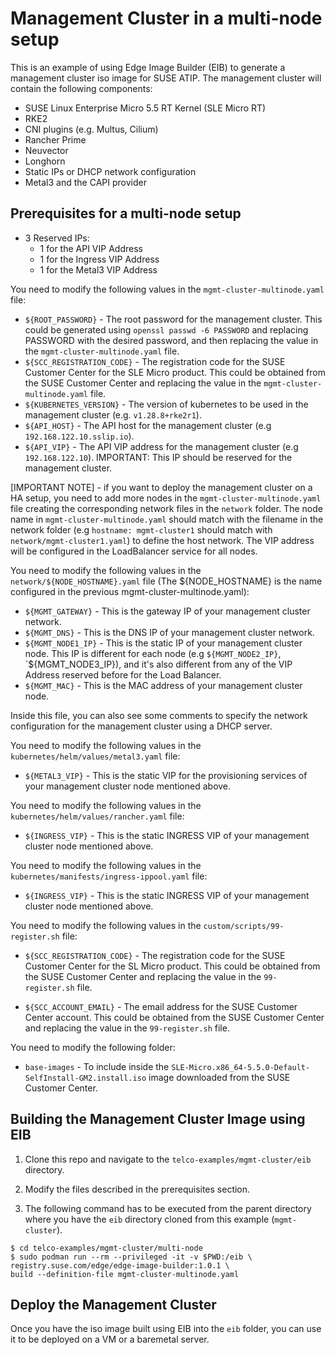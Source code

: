 
# Management Cluster in a multi-node setup

This is an example of using Edge Image Builder (EIB) to generate a management cluster iso image for SUSE ATIP. The management cluster will contain the following components:
- SUSE Linux Enterprise Micro 5.5 RT Kernel (SLE Micro RT)
- RKE2
- CNI plugins (e.g. Multus, Cilium)
- Rancher Prime
- Neuvector
- Longhorn
- Static IPs or DHCP network configuration
- Metal3 and the CAPI provider

## Prerequisites for a multi-node setup

- 3 Reserved IPs:
   - 1 for the API VIP Address
   - 1 for the Ingress VIP Address
   - 1 for the Metal3 VIP Address

You need to modify the following values in the `mgmt-cluster-multinode.yaml` file:

- `${ROOT_PASSWORD}` - The root password for the management cluster. This could be generated using `openssl passwd -6 PASSWORD` and replacing PASSWORD with the desired password, and then replacing the value in the `mgmt-cluster-multinode.yaml` file.
- `${SCC_REGISTRATION_CODE}` - The registration code for the SUSE Customer Center for the SLE Micro product. This could be obtained from the SUSE Customer Center and replacing the value in the `mgmt-cluster-multinode.yaml` file.
- `${KUBERNETES_VERSION}` - The version of kubernetes to be used in the management cluster (e.g. `v1.28.8+rke2r1`).
- `${API_HOST}` - The API host for the management cluster (e.g `192.168.122.10.sslip.io`).
- `${API_VIP}` - The API VIP address for the management cluster (e.g `192.168.122.10`). IMPORTANT: This IP should be reserved for the management cluster.

[IMPORTANT NOTE] - if you want to deploy the management cluster on a HA setup, you need to add more nodes in the `mgmt-cluster-multinode.yaml` file creating the corresponding network files in the `network` folder. The node name in `mgmt-cluster-multinode.yaml` should match with the filename in the network folder (e.g `hostname: mgmt-cluster1` should match with `network/mgmt-cluster1.yaml`) to define the host network. The VIP address will be configured in the LoadBalancer service for all nodes.

You need to modify the following values in the `network/${NODE_HOSTNAME}.yaml` file (The ${NODE_HOSTNAME} is the name configured in the previous mgmt-cluster-multinode.yaml):

- `${MGMT_GATEWAY}` - This is the gateway IP of your management cluster network.
- `${MGMT_DNS}` - This is the DNS IP of your management cluster network.
- `${MGMT_NODE1_IP}` - This is the static IP of your management cluster node. This IP is different for each node (e.g `${MGMT_NODE2_IP}`, `${MGMT_NODE3_IP}), and it's also different from any of the VIP Address reserved before for the Load Balancer.
- `${MGMT_MAC}` - This is the MAC address of your management cluster node.

Inside this file, you can also see some comments to specify the network configuration for the management cluster using a DHCP server.

You need to modify the following values in the `kubernetes/helm/values/metal3.yaml` file:

- `${METAL3_VIP}` - This is the static VIP for the provisioning services of your management cluster node mentioned above.

You need to modify the following values in the `kubernetes/helm/values/rancher.yaml` file:

- `${INGRESS_VIP}` - This is the static INGRESS VIP of your management cluster node mentioned above.

You need to modify the following values in the `kubernetes/manifests/ingress-ippool.yaml` file:

- `${INGRESS_VIP}` - This is the static INGRESS VIP of your management cluster node mentioned above.

You need to modify the following values in the `custom/scripts/99-register.sh` file:

- `${SCC_REGISTRATION_CODE}` - The registration code for the SUSE Customer Center for the SL Micro product. This could be obtained from the SUSE Customer Center and replacing the value in the `99-register.sh` file.

- `${SCC_ACCOUNT_EMAIL}` - The email address for the SUSE Customer Center account. This could be obtained from the SUSE Customer Center and replacing the value in the `99-register.sh` file.

You need to modify the following folder:

- `base-images` - To include inside the `SLE-Micro.x86_64-5.5.0-Default-SelfInstall-GM2.install.iso` image downloaded from the SUSE Customer Center.

## Building the Management Cluster Image using EIB

1. Clone this repo and navigate to the `telco-examples/mgmt-cluster/eib` directory.

2. Modify the files described in the prerequisites section.

3. The following command has to be executed from the parent directory where you have the `eib` directory cloned from this example (`mgmt-cluster`).

```
$ cd telco-examples/mgmt-cluster/multi-node
$ sudo podman run --rm --privileged -it -v $PWD:/eib \
registry.suse.com/edge/edge-image-builder:1.0.1 \
build --definition-file mgmt-cluster-multinode.yaml
```

## Deploy the Management Cluster

Once you have the iso image built using EIB into the `eib` folder, you can use it to be deployed on a VM or a baremetal server.
